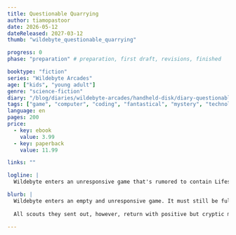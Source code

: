 ```yaml
---
title: Questionable Quarrying
author: tiamopastoor
date: 2026-05-12
dateReleased: 2027-03-12
thumb: "wildebyte_questionable_quarrying"

progress: 0
phase: "preparation" # preparation, first draft, revisions, finished

booktype: "fiction"
series: "Wildebyte Arcades"
age: ["kids", "young adult"] 
genre: "science-fiction"
diary: "/blog/diaries/wildebyte-arcades/handheld-disk/diary-questionable-quarrying/"
tags: ["game", "computer", "coding", "fantastical", "mystery", "technology", "adventure"]
language: en
pages: 200
price:
  - key: ebook
    value: 3.99
  - key: paperback
    value: 11.99

links: ""

logline: |
  Wildebyte enters an unresponsive game that's rumored to contain Lifestones. The only objects that could save their real body. When multiple scouts return with cryptic messages asking them to come now, they must decide which path to follow, and which is a literal dead end.

blurb: |
  Wildebyte enters an empty and unresponsive game. It must still be fully explored, but it's rumored to contain some legendary artefacts. When they discover that their real body is withering, the Scattered Lifestones must be found. 
  
  All scouts they sent out, however, return with positive but cryptic messages. They must decide which path to follow, and which is a literal dead end.

---
```


